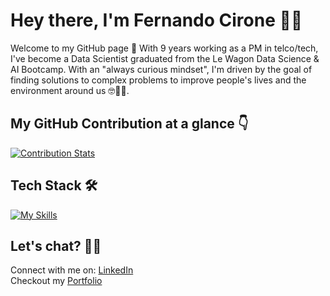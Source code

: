# Hey there, I'm Fernando Cirone 👋😄
Welcome to my GitHub page 🎉 With 9 years working as a PM in telco/tech, I've become a Data Scientist graduated from the Le Wagon Data Science & AI Bootcamp. With an "always curious mindset", I'm driven by the goal of finding solutions to complex problems to improve people's lives and the environment around us 🤓🌱🤖.

## My GitHub Contribution at a glance 👇
[![Contribution Stats](https://github-contribution-stats.vercel.app/api/?username=thecirocks)](https://github.com/LordDashMe/github-contribution-stats/)

## Tech Stack 🛠️
[![My Skills](https://skillicons.dev/icons?i=py,sklearn,mysql,tensorflow,docker,fastapi,gcp,vscode,github)](https://skillicons.dev)

## Let's chat? 🤜🤛
Connect with me on: [LinkedIn](https://www.linkedin.com/in/fernandocirone/?locale=en_US)<br>
Checkout my [Portfolio](https://troopl.com/fernandocirone)


<!--
**thecirocks/thecirocks** is a ✨ _special_ ✨ repository because its `README.md` (this file) appears on your GitHub profile.

![<thecirocks>'s Stats](https://github-readme-stats.vercel.app/api?username=thecirocks&theme=vue-dark&show_icons=true&hide_border=true&count_private=true)
[![Contribution Stats](https://github-contribution-stats.vercel.app/api/?username=thecirocks)](https://github.com/LordDashMe/github-contribution-stats/)

https://github.com/LordDashMe/github-contribution-stats
https://www.freecodecamp.org/news/create-personalized-github-profile-page/
https://github.com/tandpfun/skill-icons?tab=readme-ov-file#example
https://github.com/tandpfun/skill-icons?tab=readme-ov-file#icons-list

-->
